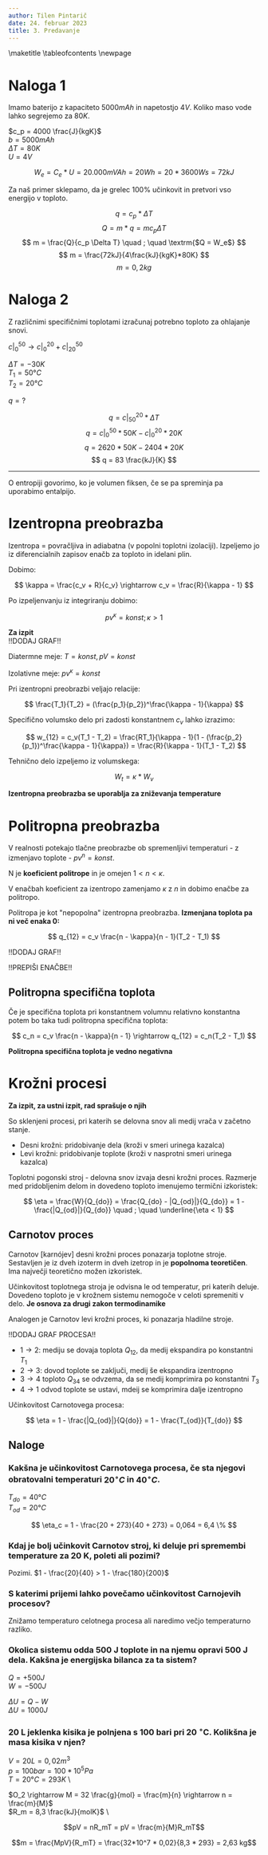 ```yaml
---
author: Tilen Pintarič
date: 24. februar 2023
title: 3. Predavanje
---
```


\maketitle
\tableofcontents
\newpage

# Naloga 1

Imamo baterijo z kapaciteto $5000 mAh$ in napetostjo $4V$. Koliko maso vode lahko segrejemo za $80 K$.

$c_p = 4000 \frac{J}{kgK}$ \
$b = 5000 mAh$ \
$\Delta T = 80 K$ \
$U = 4V$

$$ W_e = C_e * U = 20.000 mVAh = 20 Wh = 20 * 3600 Ws = 72 kJ $$

Za naš primer sklepamo, da je grelec 100% učinkovit in pretvori vso energijo v toploto.


$$ q = c_p * \Delta T $$
$$ Q = m * q = m c_p \Delta T $$
$$ m = \frac{Q}{c_p \Delta T} \quad ; \quad \textrm{$Q = W_e$} $$
$$ m = \frac{72kJ}{4\frac{kJ}{kgK}*80K} $$
$$ m = 0,2 kg $$

# Naloga 2

Z različnimi specifičnimi toplotami izračunaj potrebno toploto za ohlajanje snovi.

$c|_0^{50} \rightarrow c|_0^{20} + c|_{20}^{50}$

$\Delta T = -30 K$ \
$T_1 = 50 °C$ \
$T_2 = 20 °C$

$q = ?$

$$ q = c|_{50}^{20} * \Delta T $$
$$ q = c\rvert_0^{50} * 50 K - c|_0^{20} * 20 K $$
$$ q = 2620 * 50 K - 2404 * 20 K $$
$$ q = 83 \frac{kJ}{K} $$

---

O entropiji govorimo, ko je volumen fiksen, če se pa spreminja pa uporabimo entalpijo.

# Izentropna preobrazba

Izentropa = povračljiva in adiabatna (v popolni toplotni izolaciji). Izpeljemo jo iz diferencialnih zapisov enačb za toploto in idelani plin.

Dobimo:

$$
    \kappa = \frac{c_v + R}{c_v} \rightarrow c_v = \frac{R}{\kappa - 1}
$$

Po izpeljenvanju iz integriranju dobimo:

$$
    pv^\kappa = konst ; \kappa > 1
$$

**Za izpit** \
!!DODAJ GRAF!!

Diatermne meje: $T = konst, pV = konst$

Izolativne meje: $pv^\kappa = konst$

Pri izentropni preobrazbi veljajo relacije:

$$
    \frac{T_1}{T_2} = (\frac{p_1}{p_2})^\frac{\kappa - 1}{\kappa}
$$

Specifično volumsko delo pri zadosti konstantnem $c_v$ lahko izrazimo:

$$
    w_{12} = c_v(T_1 - T_2) = \frac{RT_1}{\kappa - 1}(1 - (\frac{p_2}{p_1})^\frac{\kappa - 1}{\kappa}) = \frac{R}{\kappa - 1}(T_1 - T_2)
$$

Tehnično delo izpeljemo iz volumskega:

$$
    W_t = \kappa * W_v
$$

**Izentropna preobrazba se uporablja za zniževanja temperature**

# Politropna preobrazba

V realnosti potekajo tlačne preobrazbe ob spremenljivi temperaturi - z izmenjavo toplote - $pv^n = konst$.

N je **koeficient politrope** in je omejen $1 < n < \kappa$.

V enačbah koeficient za izentropo zamenjamo $\kappa$ z $n$ in dobimo enačbe za politropo.

Politropa je kot "nepopolna" izentropna preobrazba. **Izmenjana toplota pa ni več enaka 0:**

$$
    q_{12} = c_v \frac{n - \kappa}{n - 1}(T_2 - T_1)
$$

!!DODAJ GRAF!!

!!PREPIŠI ENAČBE!!

## Politropna specifična toplota

Če je specifična toplota pri konstantnem volumnu relativno konstantna potem bo taka tudi politropna specifična toplota:

$$
    c_n = c_v \frac{n - \kappa}{n - 1} \rightarrow q_{12} = c_n(T_2 - T_1)
$$

**Politropna specifična toplota je vedno negativna**

# Krožni procesi

**Za izpit, za ustni izpit, rad sprašuje o njih**

So sklenjeni procesi, pri katerih se delovna snov ali medij vrača v začetno stanje.

* Desni krožni: pridobivanje dela (kroži v smeri urinega kazalca)
* Levi krožni: pridobivanje toplote (kroži v nasprotni smeri urinega kazalca)

Toplotni pogonski stroj - delovna snov izvaja desni krožni proces. Razmerje med pridobljenim delom in dovedeno toploto imenujemo termični izkoristek:

$$
    \eta = \frac{W}{Q_{do}} = \frac{Q_{do} - |Q_{od}|}{Q_{do}} = 1 - \frac{|Q_{od}|}{Q_{do}} \quad ; \quad \underline{\eta < 1}
$$

## Carnotov proces

Carnotov [karnójev] desni krožni proces ponazarja toplotne stroje. Sestavljen je iz dveh izoterm in dveh izetrop in je **popolnoma teoretičen**. Ima največji teoretično možen izkoristek.

Učinkovitost toplotnega stroja je odvisna le od temperatur, pri katerih deluje. Dovedeno toploto je v krožnem sistemu nemogoče v celoti spremeniti v delo. **Je osnova za drugi zakon termodinamike**

Analogen je Carnotov levi krožni proces, ki ponazarja hladilne stroje.

!!DODAJ GRAF PROCESA!!

* $1 \rightarrow 2$: mediju se dovaja toplota $Q_{12}$, da medij ekspandira po konstantni $T_1$
* $2 \rightarrow 3$: dovod toplote se zaključi, medij še ekspandira izentropno
* $3 \rightarrow 4$ toploto $Q_{34}$ se odvzema, da se medij komprimira po konstantni $T_3$
* $4 \rightarrow 1$ odvod toplote se ustavi, mdeij se komprimira dalje izentropno

Učinkovitost Carnotovega procesa:

$$
    \eta = 1 - \frac{|Q_{od}|}{Q{do}} = 1 - \frac{T_{od}}{T_{do}}
$$

## Naloge

### Kakšna je učinkovitost Carnotovega procesa, če sta njegovi obratovalni temperaturi $20^\circ C$ in $40^\circ C$.

$T_{do} = 40 °C$ \
$T_{od} = 20 °C$

$$
    \eta_c = 1 - \frac{20 + 273}{40 + 273} = 0,064 = 6,4 \%
$$

### Kdaj je bolj učinkovit Carnotov stroj, ki deluje pri spremembi temperature za 20 K, poleti ali pozimi?

Pozimi. $1 - \frac{20}{40} > 1 - \frac{180}{200}$

### S katerimi prijemi lahko povečamo učinkovitost Carnojevih procesov?

Znižamo temperaturo celotnega procesa ali naredimo večjo temperaturno razliko.

### Okolica sistemu odda 500 J toplote in na njemu opravi 500 J dela. Kakšna je energijska bilanca za ta sistem?

$Q = +500 J$ \
$W = -500 J$

$\Delta U = Q - W$ \
$\Delta U = 1000 J$

### 20 L jeklenka kisika je polnjena s 100 bari pri 20 $^\circ$C. Kolikšna je masa kisika v njen?

$V = 20 L = 0,02 m^3$ \
$p = 100 bar = 100 * 10^5 Pa$ \
$T = 20 °C = 293 K$ \

$O_2 \rightarrow M = 32 \frac{g}{mol} = \frac{m}{n} \rightarrow n = \frac{m}{M}$ \
$R_m = 8,3 \frac{kJ}{molK}$ \

$$pV = nR_mT = pV = \frac{m}{M}R_mT$$

$$m = \frac{MpV}{R_mT} = \frac{32*10^7 * 0,02}{8,3 * 293} = 2,63 kg$$
